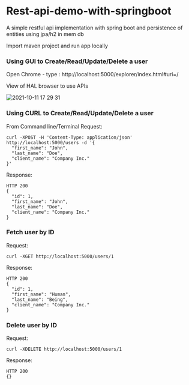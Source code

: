 # Rest-api-demo-with-springboot
A simple restful api implementation with spring boot and  persistence of entities using jpa/h2 in mem db

Import maven project and run app locally
  
### Using GUI to Create/Read/Update/Delete a user
Open Chrome - type :  http://localhost:5000/explorer/index.html#uri=/

View of  HAL browser to use APIs

![2021-10-11 17 29 31](https://user-images.githubusercontent.com/45326874/136857800-fa484ebd-b33d-4ca9-bcd9-2534899778cf.png)


### Using CURL to Create/Read/Update/Delete a user

From Command line/Terminal
Request:
```
curl -XPOST -H 'Content-Type: application/json' http://localhost:5000/users -d '{
  "first_name": "John",
  "last_name": "Doe",
  "client_name": "Company Inc."
}'
```
 
Response:
```
HTTP 200
{
  "id": 1,
  "first_name": "John",
  "last_name": "Doe",
  "client_name": "Company Inc."
}
```

### Fetch user by ID
Request:
```
curl -XGET http://localhost:5000/users/1
```

Response:
```
HTTP 200
{
  "id": 1,
  "first_name": "Human",
  "last_name": "Being",
  "client_name": "Company Inc."
}
```
### Delete user by ID
Request:
```
curl -XDELETE http://localhost:5000/users/1
```

Response:
```
HTTP 200
{}
```
